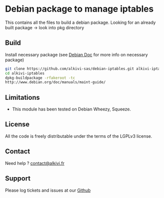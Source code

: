 # Debian package to manage iptables

This contains all the files to build a debian package.
Looking for an already built package -> look into pkg directory

## Build

Install necessary package (see [Debian Doc](http://www.debian.org/doc/manuals/maint-guide/) for more info on necessary package)
```bash
git clone https://github.com/alkivi-sas/debian-iptables.git alkivi-iptables
cd alkivi-iptables
dpkg-buildpackage -rfakeroot -tc
http://www.debian.org/doc/manuals/maint-guide/
```

## Limitations

* This module has been tested on Debian Wheezy, Squeeze.

## License

All the code is freely distributable under the terms of the LGPLv3 license.

## Contact

Need help ? contact@alkivi.fr

## Support

Please log tickets and issues at our [Github](https://github.com/alkivi-sas/)
